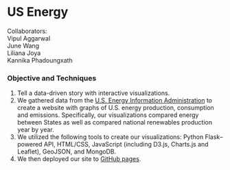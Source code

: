 # US Energy
Collaborators: 
</br>Vipul Aggarwal
</br>June Wang
</br>Liliana Joya
</br>Kannika Phadoungxath

### Objective and Techniques
1. Tell a data-driven story with interactive visualizations. 
2. We gathered data from the [U.S. Energy Information Administration](https://www.eia.gov) to create a website with graphs of U.S. energy production, consumption and emissions. Specifically, our visualizations compared energy between States as well as compared national renewables production year by year. 
3. We utilized the following tools to create our visualizations: Python Flask–powered API, HTML/CSS, JavaScript (including D3.js, Charts.js and Leaflet), GeoJSON, and MongoDB.
4. We then deployed our site to [GitHub pages](https://kphad20.github.io/US-Energy/index.html).




